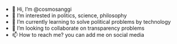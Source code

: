 - 👋 Hi, I’m @cosmosanggi
- 👀 I’m interested in politics, science, philosophy
- 🌱 I’m currently learning to solve political problems by technology
- 💞️ I’m looking to collaborate on transparency problems
- 📫 How to reach me? you can add me on social media

<!---
cosmosanggi/cosmosanggi is a ✨ special ✨ repository because its `README.md` (this file) appears on your GitHub profile.
You can click the Preview link to take a look at your changes.
--->
